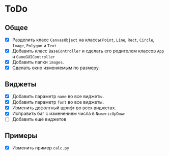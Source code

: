 # ToDo

## Общее

 + [X] Разделить класс `CanvasObject` на классы `Point`, `Line`, `Rect`, `Circle`, `Image`, `Polygon` и `Text`
 + [X] Добавить класс `BaseController` и сделать его родителем классов `App` и `GameGUIController`
 + [X] Добавить папки `images`.
 + [X] Сделать окно изменяемым по размеру.

## Виджеты

 + [X] Добавить параметр `name` во все виджеты.
 + [X] Добавить параметр `font` во все виджеты.
 + [X] Изменить дефолтный шрифт во всех виджетах.
 + [X] Исправить баг с изменением числа в `NumericUpDown`
 + [ ] Добавить ещё виджетов

## Примеры
 + [X] Изменить пример `calc.py`
